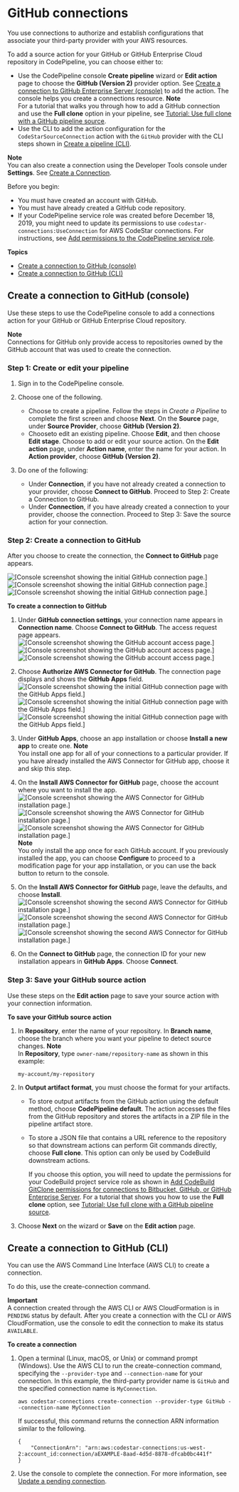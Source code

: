 # GitHub connections<a name="connections-github"></a>

You use connections to authorize and establish configurations that associate your third\-party provider with your AWS resources\.

To add a source action for your GitHub or GitHub Enterprise Cloud repository in CodePipeline, you can choose either to:
+ Use the CodePipeline console **Create pipeline** wizard or **Edit action** page to choose the **GitHub \(Version 2\)** provider option\. See [Create a connection to GitHub Enterprise Server \(console\)](connections-ghes.md#connections-ghes-console) to add the action\. The console helps you create a connections resource\.
**Note**  
For a tutorial that walks you through how to add a GitHub connection and use the **Full clone** option in your pipeline, see [Tutorial: Use full clone with a GitHub pipeline source](tutorials-github-gitclone.md)\.
+ Use the CLI to add the action configuration for the `CodeStarSourceConnection` action with the `GitHub` provider with the CLI steps shown in [Create a pipeline \(CLI\)](pipelines-create.md#pipelines-create-cli)\.

**Note**  
You can also create a connection using the Developer Tools console under **Settings**\. See [Create a Connection](https://docs.aws.amazon.com/dtconsole/latest/userguide/connections-create.html)\.

Before you begin:
+ You must have created an account with GitHub\.
+ You must have already created a GitHub code repository\.
+ If your CodePipeline service role was created before December 18, 2019, you might need to update its permissions to use `codestar-connections:UseConnection` for AWS CodeStar connections\. For instructions, see [Add permissions to the CodePipeline service role](security-iam.md#how-to-update-role-new-services)\.

**Topics**
+ [Create a connection to GitHub \(console\)](#connections-github-console)
+ [Create a connection to GitHub \(CLI\)](#connections-github-cli)

## Create a connection to GitHub \(console\)<a name="connections-github-console"></a>

Use these steps to use the CodePipeline console to add a connections action for your GitHub or GitHub Enterprise Cloud repository\.

**Note**  
Connections for GitHub only provide access to repositories owned by the GitHub account that was used to create the connection\.

### Step 1: Create or edit your pipeline<a name="connections-github-console-action"></a>

1. Sign in to the CodePipeline console\.

1. Choose one of the following\.
   + Choose to create a pipeline\. Follow the steps in *Create a Pipeline* to complete the first screen and choose **Next**\. On the **Source** page, under **Source Provider**, choose **GitHub \(Version 2\)**\.
   + Chooseto edit an existing pipeline\. Choose **Edit**, and then choose **Edit stage**\. Choose to add or edit your source action\. On the **Edit action** page, under **Action name**, enter the name for your action\. In **Action provider**, choose **GitHub \(Version 2\)**\.

1. Do one of the following:
   + Under **Connection**, if you have not already created a connection to your provider, choose **Connect to GitHub**\. Proceed to Step 2: Create a Connection to GitHub\.
   + Under **Connection**, if you have already created a connection to your provider, choose the connection\. Proceed to Step 3: Save the source action for your connection\.

### Step 2: Create a connection to GitHub<a name="connections-github-console-create"></a>

After you choose to create the connection, the **Connect to GitHub** page appears\.

![\[Console screenshot showing the initial GitHub connection page.\]](http://docs.aws.amazon.com/codepipeline/latest/userguide/images/github-conn.png)![\[Console screenshot showing the initial GitHub connection page.\]](http://docs.aws.amazon.com/codepipeline/latest/userguide/)![\[Console screenshot showing the initial GitHub connection page.\]](http://docs.aws.amazon.com/codepipeline/latest/userguide/)

**To create a connection to GitHub**

1. Under **GitHub connection settings**, your connection name appears in **Connection name**\. Choose **Connect to GitHub**\. The access request page appears\.  
![\[Console screenshot showing the GitHub account access page.\]](http://docs.aws.amazon.com/codepipeline/latest/userguide/images/github-conn-access.png)![\[Console screenshot showing the GitHub account access page.\]](http://docs.aws.amazon.com/codepipeline/latest/userguide/)![\[Console screenshot showing the GitHub account access page.\]](http://docs.aws.amazon.com/codepipeline/latest/userguide/)

1. Choose **Authorize AWS Connector for GitHub**\. The connection page displays and shows the **GitHub Apps** field\.  
![\[Console screenshot showing the initial GitHub connection page with the GitHub Apps field.\]](http://docs.aws.amazon.com/codepipeline/latest/userguide/images/github-conn-access-app.png)![\[Console screenshot showing the initial GitHub connection page with the GitHub Apps field.\]](http://docs.aws.amazon.com/codepipeline/latest/userguide/)![\[Console screenshot showing the initial GitHub connection page with the GitHub Apps field.\]](http://docs.aws.amazon.com/codepipeline/latest/userguide/)

1. Under **GitHub Apps**, choose an app installation or choose **Install a new app** to create one\.
**Note**  
You install one app for all of your connections to a particular provider\. If you have already installed the AWS Connector for GitHub app, choose it and skip this step\.

1. On the **Install AWS Connector for GitHub** page, choose the account where you want to install the app\.  
![\[Console screenshot showing the AWS Connector for GitHub installation page.\]](http://docs.aws.amazon.com/codepipeline/latest/userguide/images/github-conn-access-app-install1.png)![\[Console screenshot showing the AWS Connector for GitHub installation page.\]](http://docs.aws.amazon.com/codepipeline/latest/userguide/)![\[Console screenshot showing the AWS Connector for GitHub installation page.\]](http://docs.aws.amazon.com/codepipeline/latest/userguide/)
**Note**  
You only install the app once for each GitHub account\. If you previously installed the app, you can choose **Configure** to proceed to a modification page for your app installation, or you can use the back button to return to the console\.

1. On the **Install AWS Connector for GitHub** page, leave the defaults, and choose **Install**\.  
![\[Console screenshot showing the second AWS Connector for GitHub installation page.\]](http://docs.aws.amazon.com/codepipeline/latest/userguide/images/github-conn-access-app-install2.png)![\[Console screenshot showing the second AWS Connector for GitHub installation page.\]](http://docs.aws.amazon.com/codepipeline/latest/userguide/)![\[Console screenshot showing the second AWS Connector for GitHub installation page.\]](http://docs.aws.amazon.com/codepipeline/latest/userguide/)

1. On the **Connect to GitHub** page, the connection ID for your new installation appears in **GitHub Apps**\. Choose **Connect**\.

### Step 3: Save your GitHub source action<a name="connections-github-console-save"></a>

Use these steps on the **Edit action** page to save your source action with your connection information\.

**To save your GitHub source action**

1. In **Repository**, enter the name of your repository\. In **Branch name**, choose the branch where you want your pipeline to detect source changes\.
**Note**  
In **Repository**, type `owner-name/repository-name` as shown in this example:   

   ```
   my-account/my-repository
   ```

1. In **Output artifact format**, you must choose the format for your artifacts\. 
   + To store output artifacts from the GitHub action using the default method, choose **CodePipeline default**\. The action accesses the files from the GitHub repository and stores the artifacts in a ZIP file in the pipeline artifact store\.
   + To store a JSON file that contains a URL reference to the repository so that downstream actions can perform Git commands directly, choose **Full clone**\. This option can only be used by CodeBuild downstream actions\.

     If you choose this option, you will need to update the permissions for your CodeBuild project service role as shown in [Add CodeBuild GitClone permissions for connections to Bitbucket, GitHub, or GitHub Enterprise Server](troubleshooting.md#codebuild-role-connections)\. For a tutorial that shows you how to use the **Full clone** option, see [Tutorial: Use full clone with a GitHub pipeline source](tutorials-github-gitclone.md)\.

1. Choose **Next** on the wizard or **Save** on the **Edit action** page\.

## Create a connection to GitHub \(CLI\)<a name="connections-github-cli"></a>

You can use the AWS Command Line Interface \(AWS CLI\) to create a connection\. 

To do this, use the create\-connection command\. 

**Important**  
A connection created through the AWS CLI or AWS CloudFormation is in `PENDING` status by default\. After you create a connection with the CLI or AWS CloudFormation, use the console to edit the connection to make its status `AVAILABLE`\.

**To create a connection**

1. Open a terminal \(Linux, macOS, or Unix\) or command prompt \(Windows\)\. Use the AWS CLI to run the create\-connection command, specifying the `--provider-type` and `--connection-name` for your connection\. In this example, the third\-party provider name is `GitHub` and the specified connection name is `MyConnection`\.

   ```
   aws codestar-connections create-connection --provider-type GitHub --connection-name MyConnection
   ```

   If successful, this command returns the connection ARN information similar to the following\.

   ```
   {
       "ConnectionArn": "arn:aws:codestar-connections:us-west-2:account_id:connection/aEXAMPLE-8aad-4d5d-8878-dfcab0bc441f"
   }
   ```

1. Use the console to complete the connection\. For more information, see [Update a pending connection](https://docs.aws.amazon.com/dtconsole/latest/userguide/connections-update.html)\. 